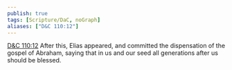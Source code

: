 ```yaml
---
publish: true
tags: [Scripture/DaC, noGraph]
aliases: ["D&C 110:12"]
---
```

[D&C 110:12](https://churchofjesuschrist.org/study/scriptures/dc-testament/dc/110?lang=eng&id=p12#p12) After this, Elias appeared, and committed the dispensation of the gospel of Abraham, saying that in us and our seed all generations after us should be blessed.
